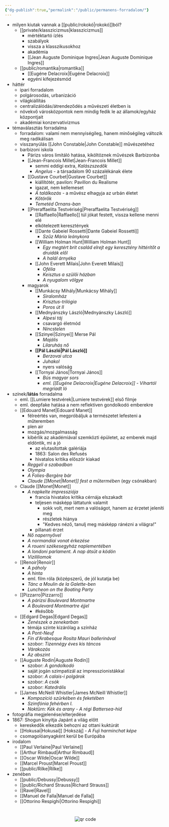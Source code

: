 ```yaml
---
{"dg-publish":true,"permalink":"/public/permanens-forradalom/"}
---
```



- milyen kiutak vannak a [[public/rokokó\|rokokó]]ból?
	- [[private/klasszicizmus\|klasszicizmus]]
		- mértéktartó ízlés
		- szabályok
		- vissza a klasszikusokhoz
		- akadémia
		- [[Jean Auguste Dominique Ingres\|Jean Auguste Dominique Ingres]]
	- [[public/romantika\|romantika]]
		- [[Eugéne Delacroix\|Eugéne Delacroix]]
		- egyéni kifejezésmód
- háttér
	- ipari forradalom
	- polgárosodás, urbanizáció
	- világkiállítás
	- centralizálódás/átrendeződés a művészeti életben is
	- növekvő városközpontok nem mindig fedik le az államok/egyház központjait
	- akadémiai konzervativizmus
- témaválasztás forradalma
	- forradalom: valami nem mennyiségileg, hanem minőségileg változik meg radikálisan
	- visszanyúlás [[John Constable\|John Constable]] művészetéhez
	- barbizoni iskola
		- Párizs város limitáló hatása, kiköltöznek művészek Barbizonba
		- [[Jean-Francois Millet\|Jean-Francois Millet]]
			- semmi eddigi extra, *Kalászszedők*
			- *Angelus* - a társadalom 90 százalékának élete
		- [[Gustave Courbet\|Gustave Courbet]]
			- kiállítótér, pavilon: Pavillon du Realisme
			- igazat, nem kellemeset
			- *A találkozás* - a művész elhagyja az urbán életet
			- *Kőtörők*
			- *Temetéd Ornans-ban*
		- [[Preraffaelita Testvériség\|Preraffaelita Testvériség]]
			- [[Raffaello\|Raffaello]] túl jókat festett, vissza kellene menni elé
			- elkötelezett keresztények
			- [[Dante Gabeiel Rossetti\|Dante Gabeiel Rossetti]]
				- *Szűz Mária leánykora*
			- [[William Holman Hunt\|William Holman Hunt]]
				- *Egy megtért brit család elrejt egy keresztény hittérítőt a druidák elől*
				- *A halál árnyéka*
			- [[John Everett Milais\|John Everett Milais]]
				- *Ofélia*
				- *Keisztus a szülői házban*
				- *A nyugalom völgye*
		- magyarok
			- [[Munkácsy Mihály\|Munkácsy Mihály]]
				- *Siralomház*
				- *Krisztus-trilógia*
				- *Poros út II*
			- [[Mednyánszky László\|Mednyánszky László]]
				- *Alpesi táj*
				- csavargó életmód
				- *Nincstelen*
			- [[Szinyei\|Szinyei]] Merse Pál
				- *Majális*
				- *Lilaruhás nő*
			- **[[Pál László\|Pál László]]**
				- *Berzovai utca*
				- *Juhakol*
				- nyers valóság
			- [[Tornyai János\|Tornyai János]]
				- *Bús magyar sors*
				- *eml. [[Eugéne Delacroix\|Eugéne Delacroix]] - Vihartól megriadt ló*
- színek/**látás** forradalma
	- eml. [[Lumiere testvérek\|Lumiere testvérek]] első filmje
	- eml. deepfake hatása a nem reflektíven gondolkodó emberekre
	- [[Edouard Manet\|Edouard Manet]]
		- félreértés van, megpróbáljuk a természetet lefesteni a műteremben
		- plen air
		- mozgás/mozgalmasság
		- kibérlik az akadémiával szemközti épületet, az emberek majd eldöntik, mi a jó
			- az elutasítottak galériája
			- 1863: Salon des Refusés
			- hivatalos kritika először kiakad
		- *Reggeli a szabadban*
		- *Olympia*
		- *A Folies-Bergère bár*
		- *Claude [[Monet\|Monet]] fest a műtermében* (egy csónakban)
	- Claude [[Monet\|Monet]]
		- *A napkelte impressziója*
			- francia hivatalos kritika cérnája elszakadt
			- teljesen másképp láttatunk valamit
				- sokk volt, mert nem a valóságot, hanem az érzetet jeleníti meg
				- részletek hiánya
				- "Kedves néző, tanulj meg másképp ránézni a világra!"
			- pillanati érzet
		- *Nő napernyővel*
		- *A normandiai vonat érkezése*
		- *A roueni székesegyház naplementében*
		- *A londoni parlament. A nap átsüt a ködön*
		- *Vízililiomok*
	- [[Renoir\|Renoir]]
		- *A páholy*
		- *A hinta*
		- eml. film róla (középszerű, de jól kutatja be)
		- *Tánc a Moulin de la Galette-ben*
		- *Luncheon on the Boating Party*
	- [[Pizzarro\|Pizzarro]]
		- *A párizsi Boulevard Montmartre*
		- *A Boulevard Montmartre éjjel*
			- #később 
	- [[Edgard Degas\|Edgard Degas]]
		- *Zenészek a zenekarban*
		- témája szinte kizárólag a színház
		- *A Pont-Neuf*
		- *Fin d'Arabesque Rosita Mauri ballerinával*
		- szobor: *Tizennégy éves kis táncos*
		- *Várakozás*
		- *Az abszint*
	- [[Auguste Rodin\|Auguste Rodin]]
		- szobor: *A gondolkodó*
		- saját jogán szimpatizál az impresszionistákkal
		- szobor: *A calais-i polgárok*
		- szobor: *A csók*
		- szobor: *Katedrális*
	- [[James McNeill Whistler\|James McNeill Whistler]]
		- *Kompozíció szürkében és feketében*
		- *Szimfónia fehérben I.*
		- *Noktürn: Kék és arany - A régi Battersea-híd*
- fotográfia megjelenése/elterjedése
- 1867: Shogun kinyitja Japánt a világ előtt
	- kereskedők elkezdik behozni az ottani kuktúrát
	- [[Hokusai\|Hokusai]] [Hokszáj] - *A Fuji harminchat képe*
	- csomagolóanyagként kerül be Európába
- irodalom
	- [[Paul Verlaine\|Paul Verlaine]]
	- [[Arthur Rimbaud\|Arthur Rimbaud]]
	- [[Oscar Wilde\|Oscar Wilde]]
	- [[Marcel Proust\|Marcel Proust]]
	- [[public/Rilke\|Rilke]]
- zenében
	- [[public/Debussy\|Debussy]]
	- [[public/Richard Strauss\|Richard Strauss]]
	- [[Ravel\|Ravel]]
	- [[Manuel de Falla\|Manuel de Falla]]
	- [[Ottorino Respighi\|Ottorino Respighi]]

#
<p style="text-align: center;"><img src="https://chart.googleapis.com/chart?cht=qr&chl=https://notes.andrasdenes.com/permanens-forradalom&chs=180x180&choe=UTF-8&chld=L|2" alt="qr code"></p>

